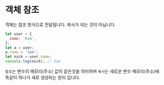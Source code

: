# 객체 참조

객체는 참조 방식으로 전달됩니다. 복사가 되는 것이 아닙니다.

```js
let user = {
  name: 'Kim',
};
let a = user;
a.name = 'Sam';
let nick = user.name;
console.log(nick); // Sam
```

`참조`는 변수의 메모리(주소) 값이 같은것을 의미하며 `복사`는 새로운 변수 메모리(주소)에 똑같이 하나가 새로 생성되는 원리 입니다.
